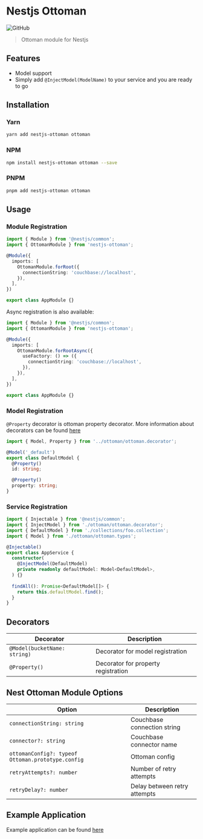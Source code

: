 # Nestjs Ottoman
![GitHub](https://img.shields.io/github/license/Andromeda606/nestjs-ottoman)

> Ottoman module for Nestjs 

## Features
- Model support
- Simply add `@InjectModel(ModelName)` to your service and you are ready to go

## Installation

### Yarn
```bash
yarn add nestjs-ottoman ottoman
```

### NPM
```bash
npm install nestjs-ottoman ottoman --save
```

### PNPM
```bash
pnpm add nestjs-ottoman ottoman
```

## Usage
### Module Registration
```typescript
import { Module } from '@nestjs/common';
import { OttomanModule } from 'nestjs-ottoman';

@Module({
  imports: [
    OttomanModule.forRoot({
      connectionString: 'couchbase://localhost',
    }),
  ],
})

export class AppModule {}
```

Async registration is also available:
```typescript
import { Module } from '@nestjs/common';
import { OttomanModule } from 'nestjs-ottoman';

@Module({
  imports: [
    OttomanModule.forRootAsync({
      useFactory: () => ({
        connectionString: 'couchbase://localhost',
      }),
    }),
  ],
})

export class AppModule {}
```

### Model Registration
``@Property`` decorator is ottoman property decorator. More information about decorators can be found [here](https://ottomanjs.com/docs/basic/schema.html)
```typescript
import { Model, Property } from '../ottoman/ottoman.decorator';

@Model('_default')
export class DefaultModel {
  @Property()
  id: string;

  @Property()
  property: string;
}
```

### Service Registration
```typescript
import { Injectable } from '@nestjs/common';
import { InjectModel } from './ottoman/ottoman.decorator';
import { DefaultModel } from './collections/foo.collection';
import { Model } from './ottoman/ottoman.types';

@Injectable()
export class AppService {
  constructor(
    @InjectModel(DefaultModel)
    private readonly defaultModel: Model<DefaultModel>,
  ) {}
  
  findAll(): Promise<DefaultModel[]> {
    return this.defaultModel.find();
  }
}
```

## Decorators
| Decorator                    | Description                         |
|------------------------------|-------------------------------------|
| `@Model(bucketName: string)` | Decorator for model registration    |
| `@Property()`                | Decorator for property registration |

## Nest Ottoman Module Options
| Option                                            | Description                  |
|---------------------------------------------------|------------------------------|
| `connectionString: string`                        | Couchbase connection string  |
| `connector?: string`                              | Couchbase connector name     |
| `ottomanConfig?: typeof Ottoman.prototype.config` | Ottoman config               |
| `retryAttempts?: number`                          | Number of retry attempts     |
| `retryDelay?: number`                             | Delay between retry attempts |



## Example Application
Example application can be found [here](https://github.com/Andromeda606/nestjs-ottoman/tree/master/example)